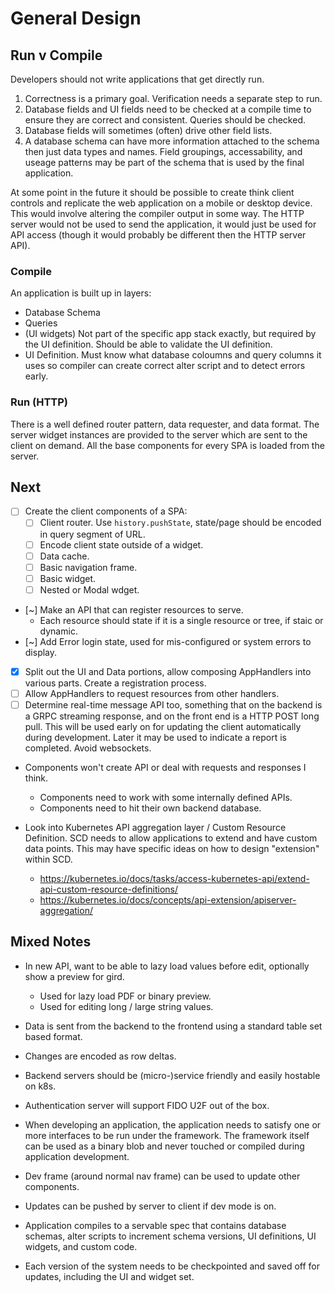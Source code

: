 # General Design

## Run v Compile

Developers should not write applications that get directly run.

 1. Correctness is a primary goal. Verification needs a separate step to run.
 2. Database fields and UI fields need to be checked at a compile time
    to ensure they are correct and consistent. Queries should be checked.
 3. Database fields will sometimes (often) drive other field lists.
 4. A database schema can have more information attached to the schema
    then just data types and names. Field groupings, accessability,
	and useage patterns may be part of the schema that is used
	by the final application.

At some point in the future it should be possible to create think client
controls and replicate the web application on a mobile or desktop device.
This would involve altering the compiler output in some way. The HTTP server
would not be used to send the application, it would just be used for
API access (though it would probably be different then the HTTP server API).

### Compile

An application is built up in layers:

 * Database Schema
 * Queries
 * (UI widgets) Not part of the specific app stack exactly, but required by
     the UI definition. Should be able to validate the UI definition.
 * UI Definition. Must know what database coloumns and query columns it uses
     so compiler can create correct alter script and to detect errors early.

### Run (HTTP)

There is a well defined router pattern, data requester, and data format.
The server widget instances are provided to the server which are
sent to the client on demand. All the base components for every SPA
is loaded from the server.

## Next

 * [ ] Create the client components of a SPA:
   - [ ] Client router. Use `history.pushState`, state/page should be encoded in query segment of URL.
   - [ ] Encode client state outside of a widget.
   - [ ] Data cache.
   - [ ] Basic navigation frame.
   - [ ] Basic widget.
   - [ ] Nested or Modal wdget.
 * [~] Make an API that can register resources to serve.
   - Each resource should state if it is a single resource or tree, if staic or dynamic.
 * [~] Add Error login state, used for mis-configured or system errors to display.
 * [x] Split out the UI and Data portions, allow composing AppHandlers into various
       parts. Create a registration process.
 * [ ] Allow AppHandlers to request resources from other handlers.
 * [ ] Determine real-time message API too, something that on the backend is a
   GRPC streaming response, and on the front end is a HTTP POST long pull.
   This will be used early on for updating the client automatically during
   development. Later it may be used to indicate a report is completed.
   Avoid websockets.

 * Components won't create API or deal with requests and responses I think.
   - Components need to work with some internally defined APIs.
   - Components need to hit their own backend database.

 * Look into Kubernetes API aggregation layer / Custom Resource Definition.
   SCD needs to allow applications to extend and have custom data points.
   This may have specific ideas on how to design "extension" within SCD.
   - https://kubernetes.io/docs/tasks/access-kubernetes-api/extend-api-custom-resource-definitions/
   - https://kubernetes.io/docs/concepts/api-extension/apiserver-aggregation/

## Mixed Notes

 * In new API, want to be able to lazy load values before edit, optionally show
   a preview for gird.
   - Used for lazy load PDF or binary preview.
   - Used for editing long / large string values.

 * Data is sent from the backend to the frontend using a
   standard table set based format.
 * Changes are encoded as row deltas.
 * Backend servers should be (micro-)service friendly
   and easily hostable on k8s.
 * Authentication server will support FIDO U2F out of the box.
 * When developing an application, the application needs to satisfy
   one or more interfaces to be run under the framework. The framework
   itself can be used as a binary blob and never touched or compiled
   during application development.

 * Dev frame (around normal nav frame) can be used to update other components.
 * Updates can be pushed by server to client if dev mode is on.
 * Application compiles to a servable spec that contains database schemas,
   alter scripts to increment schema versions, UI definitions, UI widgets,
   and custom code.
 * Each version of the system needs to be checkpointed and saved off for
   updates, including the UI and widget set.
